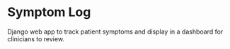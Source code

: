 # Symptom Log

Django web app to track patient symptoms and display in a dashboard for clinicians to review.
